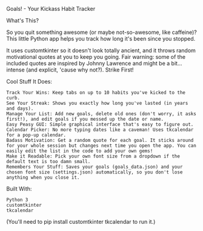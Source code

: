 Goals! - Your Kickass Habit Tracker

What's This?

So you quit something awesome (or maybe not-so-awesome, like caffeine)? This little Python app helps you track how long it's been since you stopped.

It uses customtkinter so it doesn't look totally ancient, and it throws random motivational quotes at you to keep you going. Fair warning: some of the included quotes are inspired by Johnny Lawrence and might be a bit... intense (and explicit, 'cause why not?). Strike First!

Cool Stuff It Does:

    Track Your Wins: Keep tabs on up to 10 habits you've kicked to the curb.
    See Your Streak: Shows you exactly how long you've lasted (in years and days).
    Manage Your List: Add new goals, delete old ones (don't worry, it asks first!), and edit goals if you messed up the date or name.
    Easy Peasy GUI: Simple graphical interface that's easy to figure out.
    Calendar Picker: No more typing dates like a caveman! Uses tkcalendar for a pop-up calendar.
    Badass Motivation: Get a random quote for each goal. It sticks around for your whole session but changes next time you open the app. You can easily edit the list in the code to add your own gems!
    Make it Readable: Pick your own font size from a dropdown if the default text is too damn small.
    Remembers Your Stuff: Saves your goals (goals_data.json) and your chosen font size (settings.json) automatically, so you don't lose anything when you close it.

Built With:

    Python 3
    customtkinter
    tkcalendar

(You'll need to pip install customtkinter tkcalendar to run it.)